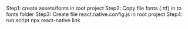 Step1: create assets/fonts in root project
Step2: Copy file fonts (.ttf) in to fonts folder
Step3: Create file react.native.config.js in root project
Step4: run script npx react-native link

